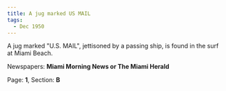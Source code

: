 ```yaml
---  
title: A jug marked US MAIL  
tags:  
  - Dec 1950  
---  
```

  
A jug marked "U.S. MAIL", jettisoned by a passing ship, is found in the surf at Miami Beach.  
  
Newspapers: **Miami Morning News or The Miami Herald**  
  
Page: **1**, Section: **B** 
